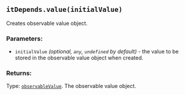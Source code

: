 ## `itDepends.value(initialValue)`

Creates observable value object.

### Parameters:
* `initialValue` *(optional, `any`, `undefined` by default)* - the value to be stored in the observable value object when created.

### Returns:
Type: [`observableValue`](../observableValue.md).
The observable value object.